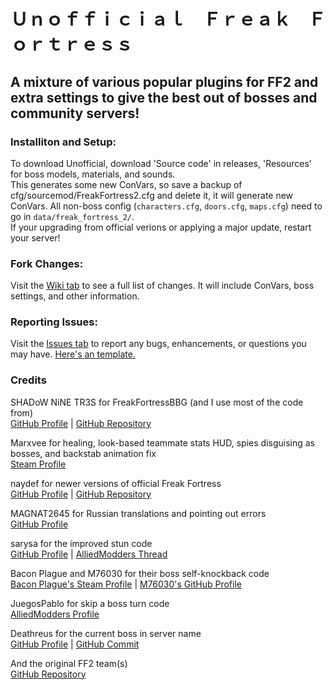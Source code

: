 # Ｕｎｏｆｆｉｃｉａｌ　Ｆｒｅａｋ　Ｆｏｒｔｒｅｓｓ
## A mixture of various popular plugins for FF2 and extra settings to give the best out of bosses and community servers!

### Installiton and Setup:
To download Unofficial, download 'Source code' in releases, 'Resources' for boss models, materials, and sounds.                
This generates some new ConVars, so save a backup of cfg/sourcemod/FreakFortress2.cfg and delete it, it will generate new ConVars.
All non-boss config (`characters.cfg`, `doors.cfg`, `maps.cfg`) need to go in `data/freak_fortress_2/`.                          
If your upgrading from official verions or applying a major update, restart your server!

### Fork Changes:
Visit the [Wiki tab](https://github.com/Batfoxkid/FreakFortressBat/wiki "Home · Batfoxkid/FreakFortressBat Wiki") to see a full list of changes. It will include ConVars, boss settings, and other information.

### Reporting Issues:
Visit the [Issues tab](https://github.com/Batfoxkid/FreakFortressBat/issues "Issues · Batfoxkid/FreakFortressBat") to report any bugs, enhancements, or questions you may have. [Here's an template.](https://github.com/Batfoxkid/FreakFortressBat/blob/master/CONTRIBUTING.md "FreakFortressBat/CONTRIBUTING.md at master · Batfoxkid/FreakFortressBat")

### Credits
SHADoW NiNE TR3S for FreakFortressBBG (and I use most of the code from)                                                
[GitHub Profile](https://github.com/shadow93 "shadow93 (Koishi)") | [GitHub Repository](https://github.com/shadow93/FreakFortressBBG "shadow93/FreakFortressBBG: Fork formally used by Big Bang Gamers prior to its closing in November 2016.")

Marxvee for healing, look-based teammate stats HUD, spies disguising as bosses, and backstab animation fix                       
[Steam Profile](https://steamcommunity.com/profiles/76561198299989625/ "Steam Community :: marxvee❤")

naydef for newer versions of official Freak Fortress                                                                     
[GitHub Profile](https://github.com/naydef "naydef") | [GitHub Repository](https://github.com/naydef/FF2-Official/tree/stable "naydef/FF2-Official at stable")

MAGNAT2645 for Russian translations and pointing out errors                                                    
[GitHub Profile](https://github.com/MAGNAT2645 "MAGNAT2645 (MAGNAT2645)")

sarysa for the improved stun code                                                                            
[GitHub Profile](https://github.com/sarysa "sarysa") | [AlliedModders Thread](https://forums.alliedmods.net/showthread.php?t=309245 "[FF2] Releasing all my private rages/bosses to the public. - AlliedModders")

Bacon Plague and M76030 for their boss self-knockback code                                                                         
[Bacon Plague's Steam Profile](https://steamcommunity.com/profiles/76561198049884052/) | [M76030's GitHub Profile](https://github.com/M76030 "M76030")

JuegosPablo for skip a boss turn code                                                                           
[AlliedModders Profile](https://forums.alliedmods.net/member.php?u=268021 "AlliedModders - View Profile: JuegosPablo")

Deathreus for the current boss in server name                                                                                      
[GitHub Profile](https://github.com/Deathreus "Deathreus") | [GitHub Commit](https://github.com/Deathreus/FF2-Official/commit/f023069f3cd2afafb69f895106ea37f7cff9745b "Change hostname to append the boss name · Deathrus/FF2-Official@f023069")

And the original FF2 team(s)                                                                                              
[GitHub Repository](https://github.com/50DKP/FF2-Official "50DKP/FF2-Official: Freak Fortress 2 is a one versus all mod for Team Fortress 2. It is the successor to the Vs. Saxton Hale plugin.")
